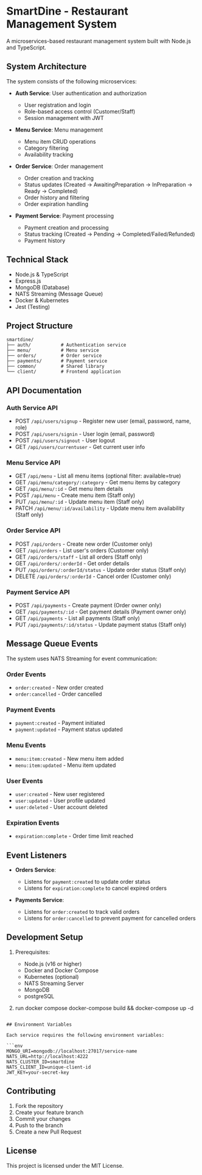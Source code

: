 # SmartDine - Restaurant Management System

A microservices-based restaurant management system built with Node.js and TypeScript.

## System Architecture

The system consists of the following microservices:

- **Auth Service**: User authentication and authorization
  - User registration and login
  - Role-based access control (Customer/Staff)
  - Session management with JWT

- **Menu Service**: Menu management
  - Menu item CRUD operations
  - Category filtering
  - Availability tracking

- **Order Service**: Order management
  - Order creation and tracking
  - Status updates (Created → AwaitingPreparation → InPreparation → Ready → Completed)
  - Order history and filtering
  - Order expiration handling

- **Payment Service**: Payment processing
  - Payment creation and processing
  - Status tracking (Created → Pending → Completed/Failed/Refunded)
  - Payment history

## Technical Stack

- Node.js & TypeScript
- Express.js
- MongoDB (Database)
- NATS Streaming (Message Queue)
- Docker & Kubernetes
- Jest (Testing)

## Project Structure

```
smartdine/
├── auth/           # Authentication service
├── menu/           # Menu service
├── orders/         # Order service
├── payments/       # Payment service
├── common/         # Shared library
└── client/         # Frontend application
```

## API Documentation

### Auth Service API
- POST `/api/users/signup` - Register new user (email, password, name, role)
- POST `/api/users/signin` - User login (email, password)
- POST `/api/users/signout` - User logout
- GET `/api/users/currentuser` - Get current user info

### Menu Service API
- GET `/api/menu` - List all menu items (optional filter: available=true)
- GET `/api/menu/category/:category` - Get menu items by category
- GET `/api/menu/:id` - Get menu item details
- POST `/api/menu` - Create menu item (Staff only)
- PUT `/api/menu/:id` - Update menu item (Staff only)
- PATCH `/api/menu/:id/availability` - Update menu item availability (Staff only)

### Order Service API
- POST `/api/orders` - Create new order (Customer only)
- GET `/api/orders` - List user's orders (Customer only)
- GET `/api/orders/staff` - List all orders (Staff only)
- GET `/api/orders/:orderId` - Get order details
- PUT `/api/orders/:orderId/status` - Update order status (Staff only)
- DELETE `/api/orders/:orderId` - Cancel order (Customer only)

### Payment Service API
- POST `/api/payments` - Create payment (Order owner only)
- GET `/api/payments/:id` - Get payment details (Payment owner only)
- GET `/api/payments` - List all payments (Staff only)
- PUT `/api/payments/:id/status` - Update payment status (Staff only)

## Message Queue Events

The system uses NATS Streaming for event communication:

### Order Events
- `order:created` - New order created
- `order:cancelled` - Order cancelled

### Payment Events
- `payment:created` - Payment initiated
- `payment:updated` - Payment status updated

### Menu Events
- `menu:item:created` - New menu item added
- `menu:item:updated` - Menu item updated

### User Events
- `user:created` - New user registered
- `user:updated` - User profile updated
- `user:deleted` - User account deleted

### Expiration Events
- `expiration:complete` - Order time limit reached

## Event Listeners

- **Orders Service**:
  - Listens for `payment:created` to update order status
  - Listens for `expiration:complete` to cancel expired orders

- **Payments Service**:
  - Listens for `order:created` to track valid orders
  - Listens for `order:cancelled` to prevent payment for cancelled orders

## Development Setup

1. Prerequisites:
   - Node.js (v16 or higher)
   - Docker and Docker Compose
   - Kubernetes (optional)
   - NATS Streaming Server
   - MongoDB
   - postgreSQL

2. run docker compose
  docker-compose build && docker-compose up -d

```

## Environment Variables

Each service requires the following environment variables:

```env
MONGO_URI=mongodb://localhost:27017/service-name
NATS_URL=http://localhost:4222
NATS_CLUSTER_ID=smartdine
NATS_CLIENT_ID=unique-client-id
JWT_KEY=your-secret-key
```

## Contributing

1. Fork the repository
2. Create your feature branch
3. Commit your changes
4. Push to the branch
5. Create a new Pull Request

## License

This project is licensed under the MIT License.
